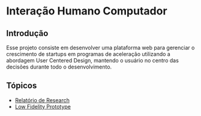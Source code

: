 # Interação Humano Computador

## Introdução

Esse projeto consiste em desenvolver uma plataforma web para gerenciar o crescimento de startups em programas de aceleração utilizando a abordagem User Centered Design, mantendo o usuário no centro das decisões durante todo o desenvolvimento.

## Tópicos

* [Relatório de Research](/src/research.md)
* [Low Fidelity Prototype](/src/lofi-prototype.md)
